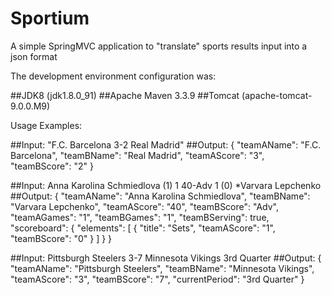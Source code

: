 # Sportium

A simple SpringMVC application to "translate" sports results input into a json format

The development environment configuration was:

##JDK8 (jdk1.8.0_91)
##Apache Maven 3.3.9
##Tomcat (apache-tomcat-9.0.0.M9)

Usage Examples:

##Input: "F.C. Barcelona 3-2 Real Madrid"
##Output: { "teamAName": "F.C. Barcelona", "teamBName": "Real Madrid", "teamAScore": "3", "teamBScore": "2" }
 
##Input: Anna Karolina Schmiedlova (1) 1 40-Adv 1 (0) *Varvara Lepchenko
##Output: { "teamAName": "Anna Karolina Schmiedlova", "teamBName": "Varvara Lepchenko", "teamAScore": "40", "teamBScore": "Adv", "teamAGames": "1", "teamBGames": "1", "teamBServing": true, "scoreboard": { "elements": [ { "title": "Sets", "teamAScore": "1", "teamBScore": "0" } ] } } 
 
##Input: Pittsburgh Steelers 3-7 Minnesota Vikings 3rd Quarter
##Output: { "teamAName": "Pittsburgh Steelers", "teamBName": "Minnesota Vikings", "teamAScore": "3", "teamBScore": "7", "currentPeriod": "3rd Quarter" }

